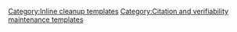 [Category:Inline cleanup
templates](Category:Inline_cleanup_templates "wikilink")
[Category:Citation and verifiability maintenance
templates](Category:Citation_and_verifiability_maintenance_templates "wikilink")
